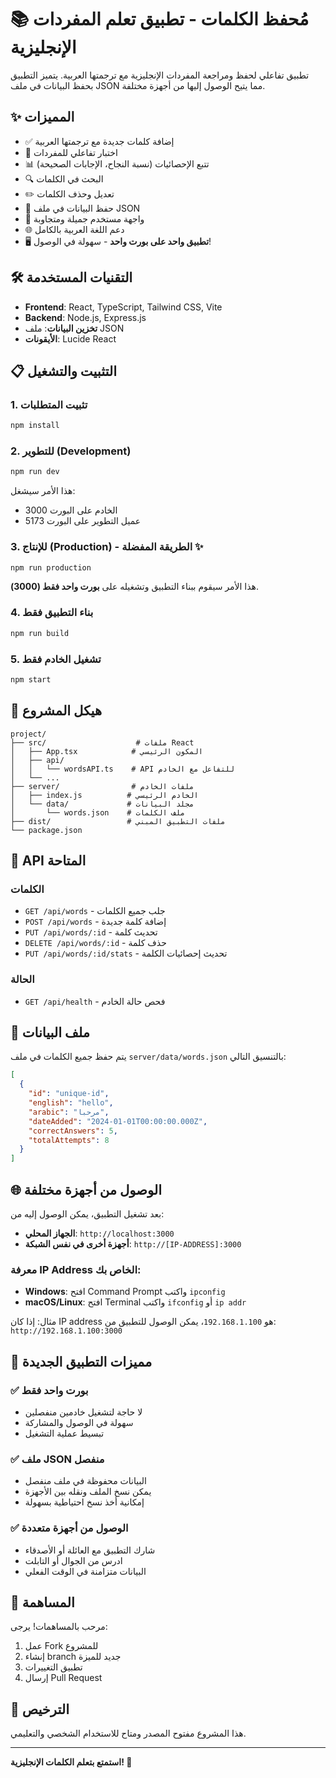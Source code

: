 # 📚 مُحفظ الكلمات - تطبيق تعلم المفردات الإنجليزية

تطبيق تفاعلي لحفظ ومراجعة المفردات الإنجليزية مع ترجمتها العربية. يتميز التطبيق بحفظ البيانات في ملف JSON مما يتيح الوصول إليها من أجهزة مختلفة.

## ✨ المميزات

- ✅ إضافة كلمات جديدة مع ترجمتها العربية
- 🧠 اختبار تفاعلي للمفردات
- 📊 تتبع الإحصائيات (نسبة النجاح، الإجابات الصحيحة)
- 🔍 البحث في الكلمات
- ✏️ تعديل وحذف الكلمات
- 💾 حفظ البيانات في ملف JSON
- 📱 واجهة مستخدم جميلة ومتجاوبة
- 🌐 دعم اللغة العربية بالكامل
- 🖥️ **تطبيق واحد على بورت واحد** - سهولة في الوصول!

## 🛠️ التقنيات المستخدمة

- **Frontend**: React, TypeScript, Tailwind CSS, Vite
- **Backend**: Node.js, Express.js
- **تخزين البيانات**: ملف JSON
- **الأيقونات**: Lucide React

## 📋 التثبيت والتشغيل

### 1. تثبيت المتطلبات
```bash
npm install
```

### 2. للتطوير (Development)
```bash
npm run dev
```
هذا الأمر سيشغل:
- الخادم على البورت 3000
- عميل التطوير على البورت 5173

### 3. للإنتاج (Production) - الطريقة المفضلة ✨
```bash
npm run production
```
هذا الأمر سيقوم ببناء التطبيق وتشغيله على **بورت واحد فقط (3000)**.

### 4. بناء التطبيق فقط
```bash
npm run build
```

### 5. تشغيل الخادم فقط
```bash
npm start
```

## 📁 هيكل المشروع

```
project/
├── src/                    # ملفات React
│   ├── App.tsx            # المكون الرئيسي
│   ├── api/
│   │   └── wordsAPI.ts    # API للتفاعل مع الخادم
│   └── ...
├── server/                # ملفات الخادم
│   ├── index.js          # الخادم الرئيسي
│   └── data/             # مجلد البيانات
│       └── words.json    # ملف الكلمات
├── dist/                 # ملفات التطبيق المبني
└── package.json
```

## 🔌 API المتاحة

### الكلمات
- `GET /api/words` - جلب جميع الكلمات
- `POST /api/words` - إضافة كلمة جديدة
- `PUT /api/words/:id` - تحديث كلمة
- `DELETE /api/words/:id` - حذف كلمة
- `PUT /api/words/:id/stats` - تحديث إحصائيات الكلمة

### الحالة
- `GET /api/health` - فحص حالة الخادم

## 💾 ملف البيانات

يتم حفظ جميع الكلمات في ملف `server/data/words.json` بالتنسيق التالي:

```json
[
  {
    "id": "unique-id",
    "english": "hello",
    "arabic": "مرحبا",
    "dateAdded": "2024-01-01T00:00:00.000Z",
    "correctAnswers": 5,
    "totalAttempts": 8
  }
]
```

## 🌐 الوصول من أجهزة مختلفة

بعد تشغيل التطبيق، يمكن الوصول إليه من:
- **الجهاز المحلي**: `http://localhost:3000`
- **أجهزة أخرى في نفس الشبكة**: `http://[IP-ADDRESS]:3000`

### معرفة IP Address الخاص بك:
- **Windows**: افتح Command Prompt واكتب `ipconfig`
- **macOS/Linux**: افتح Terminal واكتب `ifconfig` أو `ip addr`

مثال: إذا كان IP address هو `192.168.1.100`، يمكن الوصول للتطبيق من:
`http://192.168.1.100:3000`

## 🎯 مميزات التطبيق الجديدة

### ✅ بورت واحد فقط
- لا حاجة لتشغيل خادمين منفصلين
- سهولة في الوصول والمشاركة
- تبسيط عملية التشغيل

### ✅ ملف JSON منفصل
- البيانات محفوظة في ملف منفصل
- يمكن نسخ الملف ونقله بين الأجهزة
- إمكانية أخذ نسخ احتياطية بسهولة

### ✅ الوصول من أجهزة متعددة
- شارك التطبيق مع العائلة أو الأصدقاء
- ادرس من الجوال أو التابلت
- البيانات متزامنة في الوقت الفعلي

## 🤝 المساهمة

مرحب بالمساهمات! يرجى:
1. عمل Fork للمشروع
2. إنشاء branch جديد للميزة
3. تطبيق التغييرات
4. إرسال Pull Request

## 📄 الترخيص

هذا المشروع مفتوح المصدر ومتاح للاستخدام الشخصي والتعليمي.

---

**استمتع بتعلم الكلمات الإنجليزية! 🎉**
